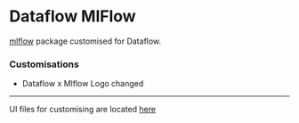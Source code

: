 # Dataflow MlFlow

[mlflow](https://pypi.org/project/mlflow/) package customised for Dataflow.

### Customisations
- Dataflow x Mlflow Logo changed

---

UI files for customising are located [here](https://github.com/mlflow/mlflow/tree/branch-3.1/mlflow/server/js)